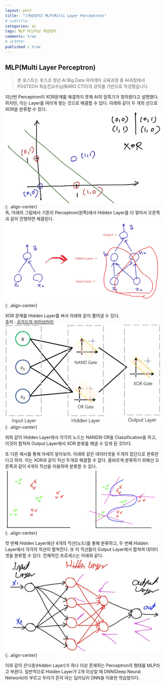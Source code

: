 ```yaml
---
layout: post
title:  "[개념정리] MLP(Multi Layer Perceptron)"
# subtitle: 
categories: ai
tags: MLP 머신러닝 개념정리
comments: true
# 공개여부:
published : true
---
```


## MLP(Multi Layer Perceptron)

> 본 포스트는 포스코 청년 AI Big Data 아카데미 교육과정 중 AI과정에서 POSTECH 최승진교수님(BARO CTO)의 강의를 기반으로 작성했습니다.

지난번 Perceptron이 XOR문제를 해결하지 못해 AI의 암흑기가 찾아왔다고 설명했다. 하지만, 이는 Layer를 여러개 쌓는 것으로 해결할 수 있다. 아래와 같이 두 개의 선으로 XOR을 분류할 수 있다.
![](/assets/img/20200608/1.jpg){: .align-center}  
즉, 아래의 그림에서 기존의 Perceptron(왼쪽)에서 Hidden Layer를 더 쌓아서 오른쪽과 같이 진행하면 해결된다.
![](/assets/img/20200608/2.jpg){: .align-center} 

XOR 문제를 Hidden Layer를 써서 아래와 같이 풀어낼 수 있다.  
출처 : [곰가드의 라이브러리](https://gomguard.tistory.com/178)
![](/assets/img/20200608/3.jpg){: .align-center}  

위와 같이 Hidden Layer에서 각각의 노드는 NAND와 OR을 Classification을 하고, 이것이 합쳐져 Output Layer에서 XOR 분류를 해낼 수 있게 된 것이다.

또 다른 예시를 통해 자세히 알아보자. 아래와 같은 데이터셋을 두개의 집단으로 분류한다고 하자. 이는 XOR과 같이 직선 두개로 해결할 수 없다. 올바르게 분류하기 위해선 오른쪽과 같이 4개의 직선을 이용하여 분류할 수 있다.
![](/assets/img/20200608/4.jpg){: .align-center}  

첫 번째 Hidden Layer에선 4개의 직선(노드)를 통해 분류하고, 두 번째 Hidden Layer에서 각각의 직선이 합쳐진다. 또 이 직선들이 Output Layer에서 합쳐져 데이터셋을 분류할 수 있다. 전체적인 프로세스는 아래와 같다.
![](/assets/img/20200608/5.jpg){: .align-center}  

이와 같이 은닉층(Hidden Layer)가 하나 이상 존재하는 Perceptron의 형태를 MLP라고 부른다. 일반적으로 Hidden Layer가 2개 이상일 때 DNN(Deep Neural Network)라 부르고 우리가 흔히 아는 딥러닝이 DNN을 이용한 학습법이다.